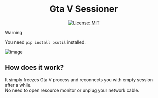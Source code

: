 <div align="center">
  
# Gta V Sessioner
[![License: MIT](https://img.shields.io/badge/License-MIT-yellow.svg)](https://opensource.org/licenses/MIT)
  
</div>



> [!WARNING]  
> You need `pip install psutil` installed.

![image](https://github.com/user-attachments/assets/17eba392-35bc-4cfc-a11c-48ee50ca1224)


## How does it work?

It simply freezes Gta V process and reconnects you with empty session after a while.
<br>
No need to open resource monitor or unplug your network cable.

